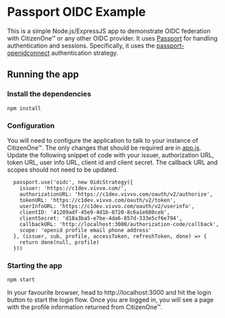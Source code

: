 # Passport OIDC Example

This is a simple Node.js/ExpressJS app to demonstrate OIDC federation with CitizenOne™ or any other OIDC provider. It uses [Passport](http://www.passportjs.org) for handling authentication and sessions. Specifically, it uses the [passport-openidconnect](http://www.passportjs.org/packages/passport-openidconnect/) authentication strategy. 

## Running the app

### Install the dependencies

```
npm install
```

### Configuration 
You will need to configure the application to talk to your instance of CitizenOne™. The only changes that should be required are in [app.js](https://github.com/Vivvo/passport-oidc-example/blob/master/app.js#L35). Update the following snippet of code with your issuer, authorization URL, token URL, user info URL, client id and client secret. The callback URL and scopes should not need to be updated.
```
  passport.use('oidc', new OidcStrategy({
    issuer: 'https://c1dev.vivvo.com/',
    authorizationURL: 'https://c1dev.vivvo.com/oauth/v2/authorize',
    tokenURL: 'https://c1dev.vivvo.com/oauth/v2/token',
    userInfoURL: 'https://c1dev.vivvo.com/oauth/v2/userinfo',
    clientID: '41209adf-45e9-4d1b-8720-8c6a1e680ceb',
    clientSecret: 'd18a3ba5-e7be-4da6-857d-333e5cf6e794',
    callbackURL: 'http://localhost:3000/authorization-code/callback',
    scope: 'openid profile email phone address'
  }, (issuer, sub, profile, accessToken, refreshToken, done) => {
    return done(null, profile)
  }))
```

### Starting the app
```
npm start
```

In your favourite browser, head to http://localhost:3000 and hit the login button to start the login flow. Once you are logged in, you will see a page with the profile information returned from CitizenOne™. 
